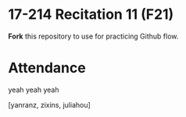 # 17-214 Recitation 11 (F21)
**Fork** this repository to use for practicing Github flow.

# Attendance


yeah yeah yeah

[yanranz, zixins, juliahou]

